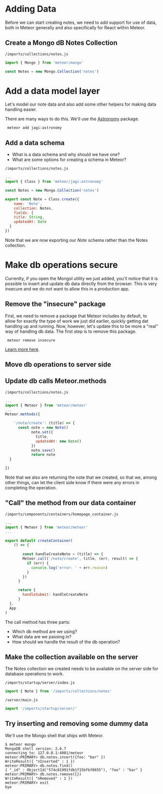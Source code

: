 # Adding Data

Before we can start creating notes, we need to add support for use of data, both in Meteor generally and also specifically for React within Meteor.

## Create a Mongo dB Notes Collection
``` /imports/collections/notes.js ```

```js
import { Mongo } from 'meteor/mongo'

const Notes = new Mongo.Collection('notes')
```

# Add a data model layer
Let's model our note data and also add some other helpers for making data handling easier.

There are many ways to do this.  We'll use the [Astronomy](https://github.com/jagi/meteor-astronomy/) package.

```  meteor add jagi:astronomy ```

## Add a data schema

- What is a data schema and why should we have one?
- What are some options for creating a schema in Meteor?

``` /imports/collections/notes.js ```

```js
...
import { Class } from 'meteor/jagi:astronomy'

const Notes = new Mongo.Collection('notes')

export const Note = Class.create({
	name: 'Note',
	collection: Notes,
	fields: {
    title: String,
    updatedAt: Date 
  }
})
```

Note that we are now exporting our *Note* schema rather than the Notes collection. 

# Make db operations secure

Currenlty, if you open the Mongol utility we just added, you'll notice that it is possible to insert and update db data directly from the browser.  This is very insecure and we do not want to allow this in a production app.

## Remove the "insecure" package
First, we need to remove a package that Meteor includes by default, to allow for exactly the type of work we just did earlier, quickly getting dat handling up and running.  Now, however, let's update this to be more a "real" way of handling db data.  The first step is to remove this package.

```  meteor remove insecure ```

[Learn more here](http://docs.meteor.com/api/collections.html#Mongo-Collection-allow).

## Move db operations to server side


## Update db calls Meteor.methods

``` /imports/collections/notes.js ```

```js
...
import { Meteor } from 'meteor/meteor'
...
Meteor.methods({

	'/note/create': (title) => {
      const note = new Note()
			note.set({
			  title,
			  updatedAt: new Date()
			})
			note.save()
			return note
  }

})
```

Note that we also are returning the note that we created, so that we, among other things, can let the client side know if there were any errors in completing the operation.

## "Call" the method from our data container

``` /imports/components/containers/homepage_container.js ```

```js
...
import { Meteor } from 'meteor/meteor'
...

export default createContainer(
	() => {
		
		const handleCreateNote = (title) => {
		Meteor.call('/note/create', title, (err, result) => {
          if (err) {
            console.log('error: ' + err.reason)
          }
        })
	  }

	  return {
	  	handleSubmit: handleCreateNote
	  }
  },
  App
)
```

The call method has three parts:
- Which db method are we using?
- What data are we passing in?
- How should we handle the result of the db operation?

## Make the collection available on the server

The Notes collection we created needs to be available on the server side for database operations to work.

``` /imports/startup/server/index.js ```

```js 
import { Note } from '/imports/collections/notes'
```

``` /server/main.js ```

```js 
import '/imports/startup/server/'
```

## Try inserting and removing some dummy data

We'll use the Mongo shell that ships with Meteor.

```
$ meteor mongo
MongoDB shell version: 2.6.7
connecting to: 127.0.0.1:4001/meteor
meteor:PRIMARY> db.notes.insert({foo: "bar" })
WriteResult({ "nInserted" : 1 })
meteor:PRIMARY> db.notes.find()
{ "_id" : ObjectId("574c81991fdb1f15bfbf0655"), "foo" : "bar" }
meteor:PRIMARY> db.notes.remove({})
WriteResult({ "nRemoved" : 1 })
meteor:PRIMARY> exit
bye
```